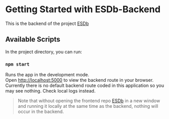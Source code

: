 # Getting Started with ESDb-Backend

This is the backend of the project [ESDb](https://github.com/DishaMahajan22/ESDb)

## Available Scripts

In the project directory, you can run:

### `npm start`

Runs the app in the development mode.\
Open [http://localhost:5000](http://localhost:5000) to view the backend route in your browser. Currently there is no default backend route coded in this application so you may see nothing. Check local logs instead.

> Note that without opening the frontend repo [ESDb](https://github.com/DishaMahajan22/ESDb) in a new window and running it locally at the same time as the backend, nothing will occur in the backend.

